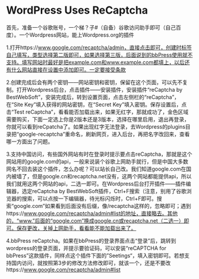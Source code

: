 # WordPress Uses ReCaptcha


首先，准备一个谷歌账号，一个梯？子#（自备）谷歌访问助手即可（自己百度）。一个Wordpress网站，能上Wordpress.org的插件

1.打开https://www.google.com/recaptcha/admin，直接点击即可，创建时标签自己填写，类型选择第二版即可，如果选择第三版，后面说到的bbPress使用就不支持。填写网站时最好是把example.com和www.example.com都填上，以后还有什么网站直接在设置中添加即可。一定要接受条款

2.创建完成后会有两个密钥——网站密钥和密钥，保留在这个页面，可以先不复制。打开Wordpress后台，点击插件——安装插件，安装插件“reCaptcha by BestWebSoft”，安装完成后，转到设置页面，点击左侧栏的“reCaptcha”，在“Site Key”填入获得的网站密钥，在“Secret Key”填入密钥。保存设置后，点击“Test reCaptcha”，看看能否加载出来，如果无红字，那就成功了，金色区域需要购买，下面一定选上你是2版本还是3版本，选择在哪里启用，退出再登录，你就可以看到reCpatcha了。如果出现红字无法登录，去Wordpress的plugins目录把“google-recaptcha”重命名，刷新网页，进入后台，再把名字改回来，查看哪一方面出了问题。

3.支持中国访问，有些国外网站有时在登录时提示要点击reCaptcha，那就是这个网站用的google.com的api，一般来说装个谷歌上网助手就行，但是中国大多数网名不回去装这个插件，怎么办呢？可以站长自己改。我们知道google.com在国内被墙了，但是google.cn和recaptcha.net没有，这两个网站都能提供api，所以我们就用这两个网站的api，二选一即可。在Wordpress后台打开插件——插件编辑器，选定reCaptcha by BestWebSoft插件，Ctrl+F搜索（注意，别用了谷歌浏览器的搜索，可以点按一下编辑器，待光标闪烁时，Ctrl+F即可。搜索“google.com”如果看到后面没有后缀，像/recaptcha这样的，忽略即可；遇到https://www.google.com/recaptcha/admin#list的地址，直接略去。其他的，“www.”后面的“google.com”换成google.cn或recaptcha.net（二选一）即可。保存更改，关掉上网助手，看看能不能加载出来了。

4.bbPress reCaptcha。如果在bbPress的登录界面点击“登录”后，跳转到wordpress的登录页面，并提示要验证码，可以安装“reCAPTCHA for bbPress”这款插件，同样点这个插件下面的”Seetings“，填入密钥即可。若想支持国内访问，就按照第3步的修改方法修改即可，就该一个，还是不要改https://www.google.com/recaptcha/admin#list
